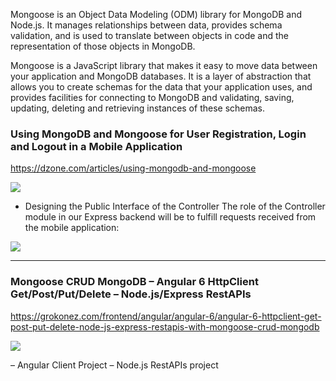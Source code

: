 


Mongoose is an Object Data Modeling (ODM) library for MongoDB and Node.js. It manages relationships between data, provides schema validation, and is used to translate between objects in code and the representation of those objects in MongoDB.

Mongoose is a JavaScript library that makes it easy to move data between your application and MongoDB databases. It is a layer of abstraction that allows you to create schemas for the data that your application uses, and provides facilities for connecting to MongoDB and validating, saving, updating, deleting and retrieving instances of these schemas.



### Using MongoDB and Mongoose for User Registration, Login and Logout in a Mobile Application

https://dzone.com/articles/using-mongodb-and-mongoose

![](http://jorgeramon.me/wp-content/uploads/2014/11/mongoose-mongodb-2.png)

- Designing the Public Interface of the Controller
The role of the Controller module in our Express backend will be to fulfill requests received from the mobile application:

![](http://jorgeramon.me/wp-content/uploads/2014/11/server-endpoint-activity-1.png)

---
### Mongoose CRUD MongoDB – Angular 6 HttpClient Get/Post/Put/Delete – Node.js/Express RestAPIs

https://grokonez.com/frontend/angular/angular-6/angular-6-httpclient-get-post-put-delete-node-js-express-restapis-with-mongoose-crud-mongodb

![](https://grokonez.com/wp-content/uploads/2018/07/angular-6-httpclient-get-post-put-delete-node-js-express-restapis-with-mongoose-crud-mongodb-feature-image.png)

– Angular Client Project
– Node.js RestAPIs project

